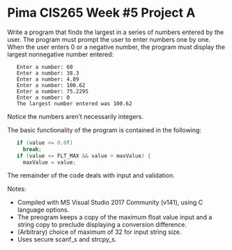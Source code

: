 # Pima CIS265 Week #5 Project A

Write a program that finds the largest in a series of numbers entered by the user. The program must prompt the user to enter numbers one by one.  When the user enters 0 or a negative number, the program must display the largest nonnegative number entered:
```text
   Enter a number: 60
   Enter a number: 38.3
   Enter a number: 4.89
   Enter a number: 100.62
   Enter a number: 75.2295
   Enter a number: 0
   The largest number entered was 100.62
```
Notice the numbers aren’t necessarily integers.

The basic functionality of the program is contained in the following:
```C
   if (value <= 0.0f)
     break;
   if (value <= FLT_MAX && value > maxValue) {
     maxValue = value;
```
The remainder of the code deals with input and validation.

Notes:
* Compiled with MS Visual Studio 2017 Community (v141), using C language options.
* The preogram keeps a copy of the maximum float value input and a string copy to preclude displaying a conversion difference.
* (Arbitrary) choice of maximum of 32 for input string size.
* Uses secure scanf_s and strcpy_s.
